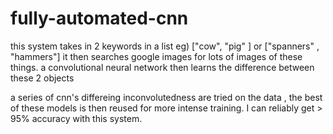 # fully-automated-cnn


this system takes in 2 keywords in a list eg) ["cow", "pig" ] or ["spanners" , "hammers"]
it then searches google images for lots of images of these things. 
a convolutional neural network then learns the difference between these 2 objects

a series of cnn's differeing inconvolutedness are tried on the data , the best of these models is then reused for more intense training. I can reliably get > 95% accuracy with this system. 
